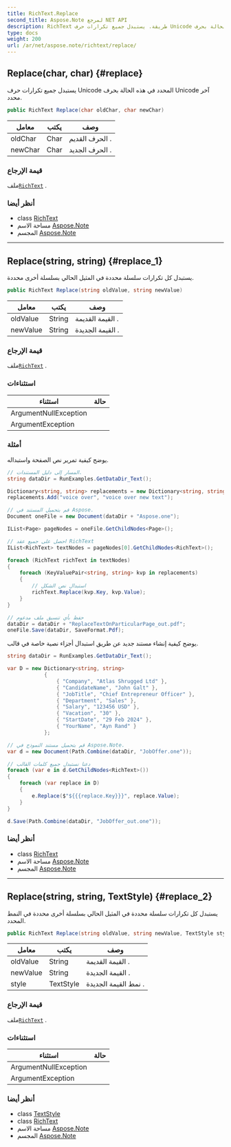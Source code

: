 ```yaml
---
title: RichText.Replace
second_title: Aspose.Note لمرجع NET API
description: RichText طريقة. يستبدل جميع تكرارات حرف Unicode المحدد في هذه الحالة بحرف Unicode آخر محدد.
type: docs
weight: 200
url: /ar/net/aspose.note/richtext/replace/
---
```

## Replace(char, char) {#replace}

يستبدل جميع تكرارات حرف Unicode المحدد في هذه الحالة بحرف Unicode آخر محدد.

```csharp
public RichText Replace(char oldChar, char newChar)
```

| معامل | يكتب | وصف |
| --- | --- | --- |
| oldChar | Char | الحرف القديم . |
| newChar | Char | الحرف الجديد . |

### قيمة الإرجاع

ملف[`RichText`](../) .

### أنظر أيضا

* class [RichText](../)
* مساحة الاسم [Aspose.Note](../../richtext/)
* المجسم [Aspose.Note](../../../)

---

## Replace(string, string) {#replace_1}

يستبدل كل تكرارات سلسلة محددة في المثيل الحالي بسلسلة أخرى محددة.

```csharp
public RichText Replace(string oldValue, string newValue)
```

| معامل | يكتب | وصف |
| --- | --- | --- |
| oldValue | String | القيمة القديمة . |
| newValue | String | القيمة الجديدة . |

### قيمة الإرجاع

ملف[`RichText`](../) .

### استثناءات

| استثناء | حالة |
| --- | --- |
| ArgumentNullException |  |
| ArgumentException |  |

### أمثلة

يوضح كيفية تمرير نص الصفحة واستبداله.

```csharp
// المسار إلى دليل المستندات.
string dataDir = RunExamples.GetDataDir_Text();

Dictionary<string, string> replacements = new Dictionary<string, string>();
replacements.Add("voice over", "voice over new text");

// قم بتحميل المستند في Aspose.
Document oneFile = new Document(dataDir + "Aspose.one");

IList<Page> pageNodes = oneFile.GetChildNodes<Page>();

// احصل على جميع عقد RichText
IList<RichText> textNodes = pageNodes[0].GetChildNodes<RichText>();

foreach (RichText richText in textNodes)
{
    foreach (KeyValuePair<string, string> kvp in replacements)
    {
        // استبدال نص الشكل
        richText.Replace(kvp.Key, kvp.Value);
    }
}

// حفظ بأي تنسيق ملف مدعوم
dataDir = dataDir + "ReplaceTextOnParticularPage_out.pdf";
oneFile.Save(dataDir, SaveFormat.Pdf);
```

يوضح كيفية إنشاء مستند جديد عن طريق استبدال أجزاء نصية خاصة في قالب.

```csharp
string dataDir = RunExamples.GetDataDir_Text();

var D = new Dictionary<string, string>
            {
                { "Company", "Atlas Shrugged Ltd" },
                { "CandidateName", "John Galt" },
                { "JobTitle", "Chief Entrepreneur Officer" },
                { "Department", "Sales" },
                { "Salary", "123456 USD" },
                { "Vacation", "30" },
                { "StartDate", "29 Feb 2024" },
                { "YourName", "Ayn Rand" }
            };

// قم بتحميل مستند النموذج في Aspose.Note.
var d = new Document(Path.Combine(dataDir, "JobOffer.one"));

// دعنا نستبدل جميع كلمات القالب
foreach (var e in d.GetChildNodes<RichText>())
{
    foreach (var replace in D)
    {
        e.Replace($"${{{replace.Key}}}", replace.Value);
    }
}

d.Save(Path.Combine(dataDir, "JobOffer_out.one"));
```

### أنظر أيضا

* class [RichText](../)
* مساحة الاسم [Aspose.Note](../../richtext/)
* المجسم [Aspose.Note](../../../)

---

## Replace(string, string, TextStyle) {#replace_2}

يستبدل كل تكرارات سلسلة محددة في المثيل الحالي بسلسلة أخرى محددة في النمط المحدد.

```csharp
public RichText Replace(string oldValue, string newValue, TextStyle style)
```

| معامل | يكتب | وصف |
| --- | --- | --- |
| oldValue | String | القيمة القديمة . |
| newValue | String | القيمة الجديدة . |
| style | TextStyle | نمط القيمة الجديدة . |

### قيمة الإرجاع

ملف[`RichText`](../) .

### استثناءات

| استثناء | حالة |
| --- | --- |
| ArgumentNullException |  |
| ArgumentException |  |

### أنظر أيضا

* class [TextStyle](../../textstyle/)
* class [RichText](../)
* مساحة الاسم [Aspose.Note](../../richtext/)
* المجسم [Aspose.Note](../../../)


